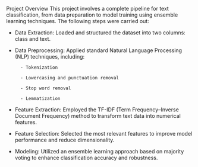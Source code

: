 Project Overview
This project involves a complete pipeline for text classification, from data preparation to model training using ensemble learning techniques. The following steps were carried out:

* Data Extraction:
    Loaded and structured the dataset into two columns: class and text.

* Data Preprocessing:
    Applied standard Natural Language Processing (NLP) techniques, including:
  
        - Tokenization
  
        - Lowercasing and punctuation removal
  
        - Stop word removal
  
        - Lemmatization

* Feature Extraction:
  Employed the TF-IDF (Term Frequency–Inverse Document Frequency) method to transform text data into numerical features.

* Feature Selection:
  Selected the most relevant features to improve model performance and reduce dimensionality.

* Modeling:
  Utilized an ensemble learning approach based on majority voting to enhance classification accuracy and robustness.
